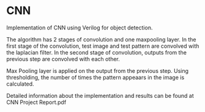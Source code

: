 # CNN
Implementation of CNN using Verilog for object detection.

The algorithm has 2 stages of convolution and one maxpooling layer. In the first stage of the convolution, test image and test pattern are convolved with the laplacian filter. In the second stage of convolution, outputs from the previous step are convolved with each other.

Max Pooling layer is applied on the output from the previous step. Using thresholding, the number of times the pattern appeaars in the image is calculated.

Detailed information about the implementation and results can be found at CNN Project Report.pdf
